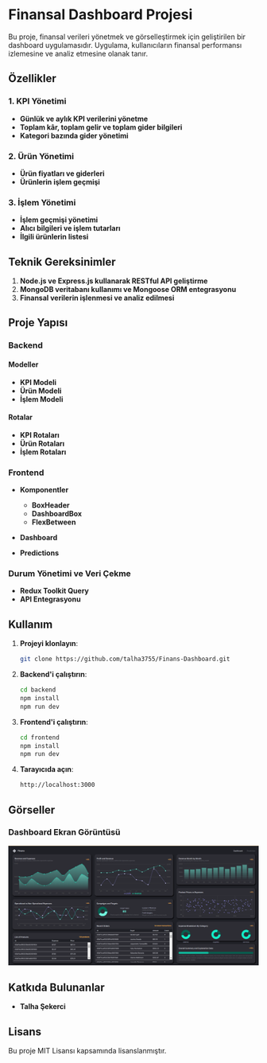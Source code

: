 # Finansal Dashboard Projesi

Bu proje, finansal verileri yönetmek ve görselleştirmek için geliştirilen bir dashboard uygulamasıdır. Uygulama, kullanıcıların finansal performansı izlemesine ve analiz etmesine olanak tanır.

## Özellikler

### 1. KPI Yönetimi
- **Günlük ve aylık KPI verilerini yönetme**
- **Toplam kâr, toplam gelir ve toplam gider bilgileri**
- **Kategori bazında gider yönetimi**

### 2. Ürün Yönetimi
- **Ürün fiyatları ve giderleri**
- **Ürünlerin işlem geçmişi**

### 3. İşlem Yönetimi
- **İşlem geçmişi yönetimi**
- **Alıcı bilgileri ve işlem tutarları**
- **İlgili ürünlerin listesi**

## Teknik Gereksinimler

1. **Node.js ve Express.js kullanarak RESTful API geliştirme**
2. **MongoDB veritabanı kullanımı ve Mongoose ORM entegrasyonu**
3. **Finansal verilerin işlenmesi ve analiz edilmesi**

## Proje Yapısı

### Backend

#### Modeller

- **KPI Modeli**
- **Ürün Modeli**
- **İşlem Modeli**

#### Rotalar

- **KPI Rotaları**
- **Ürün Rotaları**
- **İşlem Rotaları**

### Frontend

- **Komponentler**
  - **BoxHeader**
  - **DashboardBox**
  - **FlexBetween**

- **Dashboard**
- **Predictions**

### Durum Yönetimi ve Veri Çekme

- **Redux Toolkit Query**
- **API Entegrasyonu**

## Kullanım

1. **Projeyi klonlayın**:
    ```sh
    git clone https://github.com/talha3755/Finans-Dashboard.git
    ```

2. **Backend'i çalıştırın**:
    ```sh
    cd backend
    npm install
    npm run dev
    ```

3. **Frontend'i çalıştırın**:
    ```sh
    cd frontend
    npm install
    npm run dev
    ```

4. **Tarayıcıda açın**:
    ```sh
    http://localhost:3000
    ```

## Görseller

### Dashboard Ekran Görüntüsü
![Dashboard Screenshot](./client/src/assets/finansaldashboardphoto.png)

## Katkıda Bulunanlar

- **Talha Şekerci**

## Lisans

Bu proje MIT Lisansı kapsamında lisanslanmıştır.
